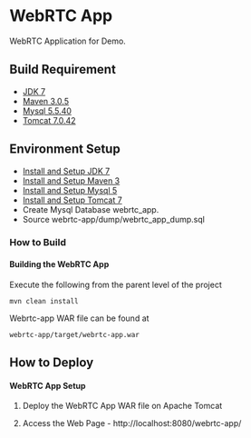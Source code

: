 # WebRTC App

WebRTC Application for Demo.

## Build Requirement

* [ JDK 7 ](http://www.oracle.com/technetwork/java/javase/downloads/jdk7-downloads-1880260.html)
* [ Maven 3.0.5 ](http://mirror.nus.edu.sg/apache/maven/maven-3/3.0.5/binaries/apache-maven-3.0.5-bin.zip)
* [ Mysql 5.5.40](https://dev.mysql.com/downloads/mysql/5.5.html)
* [ Tomcat 7.0.42](https://tomcat.apache.org/download-70.cgi)


## Environment Setup

* [ Install and Setup JDK 7 ](http://www.oracle.com/technetwork/java/javase/downloads/jdk7-downloads-1880260.html)
* [  Install and Setup Maven 3 ](http://mirror.nus.edu.sg/apache/maven/maven-3/3.0.5/binaries/apache-maven-3.0.5-bin.zip)
* [  Install and Setup Mysql 5 ](https://dev.mysql.com/downloads/mysql/5.5.html)
* [  Install and Setup Tomcat 7 ](https://tomcat.apache.org/download-70.cgi)
* Create Mysql Database webrtc_app.
* Source webrtc-app/dump/webrtc_app_dump.sql

### How to Build

#### Building the WebRTC App

Execute the following from the parent level of the project

    mvn clean install

Webrtc-app WAR file can be found at

    webrtc-app/target/webrtc-app.war

## How to Deploy

#### WebRTC App  Setup

1) Deploy the WebRTC App WAR file on Apache Tomcat

2) Access the Web Page - http://localhost:8080/webrtc-app/


